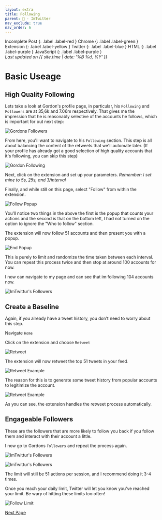 ```yaml
---
layout: extra
title: Following
parent: 💾 - ImTwitter
nav_exclude: true
nav_order: 6
---
```

Incomplete Post
{: .label .label-red }
Chrome
{: .label .label-green }
Extension
{: .label .label-yellow }
Twitter
{: .label .label-blue }
HTML
{: .label .label-purple }
JavaScript
{: .label .label-purple }
<br>
<i>Last updated on {{ site.time | date: '%B %d, %Y' }}</i>

<h1>Basic Useage</h1>


## High Quality Following

Lets take a look at Gordon's profile page, in particular, his `Following` and `Followers` are at 35,6k and 7.06m respectively. That gives me the impression that he is reasonably selective of the accounts he follows, which is important for out next step: 

![Gordons Followers](../images/followers.png "Followers")

From here, you'll want to navigate to his `Following` section. This step is all about balancing the content of the retweets that we'll automate later. (If your profile has already got a good selection of high quality accounts that it's following, you can skip this step)

![Gordon Following](../images/gfollowing.png "Gordon Following")

Next, click on the extension and set up your parameters. _Remember: I set mine to 5s, 25s, and 3/interval_

Finally, and while still on this page, select "Follow" from within the extension.

![Follow Popup](../images/followpop.png "Follow Popup")

You'll notice two things in the above the first is the popup that counts your actions and the second is that on the bottom left, I had not turned on the option to ignore the "Who to follow" section. 

The extension will now follow 51 accounts and then present you with a popup. 

![End Popup](../images/endpop.png "End Popup")

This is purely to limit and randomize the time taken between each interval. You can repeat this process twice and then stop at around 100 accounts for now. 

I now can navigate to my page and can see that im following 104 accounts now. 

![ImTwittur's Followers](../images/myfollowers.png "ImTwittur's Followers")

## Create a Baseline

Again, if you already have a tweet history, you don't need to worry about this step. 

Navigate `Home`

Click on the extension and choose `Retweet`

![Retweet](../images/retweet.png "Retweet")

The extension will now retweet the top 51 tweets in your feed. 

![Retweet Example](../images/retweetex.png "Retweet Example")

The reason for this is to generate some tweet history from popular accounts to legitimize the account. 

![Retweet Example](../images/retweetex.gif "Retweet Example")

As you can see, the extension handles the retweet process automatically.

## Engageable Followers

These are the followers that are more likely to follow you back if you follow them and interact with their account a little. 

I now go to Gordons `Followers` and repeat the process again. 

![ImTwittur's Followers](../images/refollow.png "ImTwittur's Followers")

![ImTwittur's Followers](../images/refollowing.png "ImTwittur's Followers")

The limit will still be 51 actions per session, and I recommend doing it 3-4 times.

Once you reach your daily limit, Twitter will let you know you've reached your limit. Be wary of hitting these limits too often!

![Follow Limit](../images/followlimit.png "Follow Limit")



[Next Page](/ImTwitter/retweeting/ "Next")